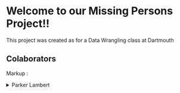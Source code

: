 # Welcome to our Missing Persons Project!!
This project was created as for a Data Wrangling class at Dartmouth
## Colaborators
Markup : <details>
           <summary>Parker Lambert</summary>
           <p>Content 1 Content 1 Content 1 Content 1 Content 1</p>
         </details>
